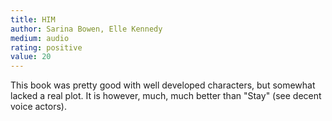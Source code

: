 ```yaml
---
title: HIM
author: Sarina Bowen, Elle Kennedy
medium: audio
rating: positive
value: 20
---
```


This book was pretty good with well developed characters, but somewhat lacked a real plot. It is however, much, much better than "Stay" (see decent voice actors).
